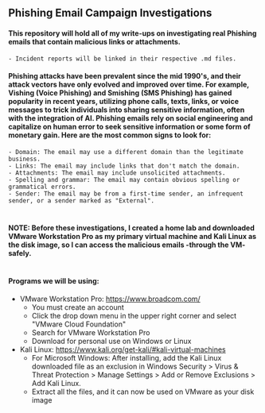 ## Phishing Email Campaign Investigations

#### This repository will hold all of my write-ups on investigating real Phishing emails that contain malicious links or attachments.
    - Incident reports will be linked in their respective .md files.

#### Phishing attacks have been prevalent since the mid 1990's, and their attack vectors have only evolved and improved over time. For example, Vishing (Voice Phishing) and Smishing (SMS Phishing) has gained popularity in recent years, utilizing phone calls, texts, links, or voice messages to trick individuals into sharing sensitive information, often with the integration of AI. Phishing emails rely on social engineering and capitalize on human error to seek sensitive information or some form of monetary gain. Here are the most common signs to look for:
    - Domain: The email may use a different domain than the legitimate business. 
    - Links: The email may include links that don't match the domain. 
    - Attachments: The email may include unsolicited attachments. 
    - Spelling and grammar: The email may contain obvious spelling or grammatical errors. 
    - Sender: The email may be from a first-time sender, an infrequent sender, or a sender marked as "External".
#

#### NOTE: Before these investigations, I created a home lab and downloaded VMware Workstation Pro as my primary virtual machine and Kali Linux as the disk image, so I can access the malicious emails -through the VM- safely.
#
#### Programs we will be using: 
- VMware Workstation Pro: https://www.broadcom.com/
  - You must create an account
  - Click the drop down menu in the upper right corner and select "VMware Cloud Foundation"
  - Search for VMware Workstation Pro
  - Download for personal use on Windows or Linux
- Kali Linux: https://www.kali.org/get-kali/#kali-virtual-machines
  - For Microsoft Windows: After installing, add the Kali Linux downloaded file as an exclusion in Windows Security > Virus & Threat Protection > Manage Settings > Add or Remove Exclusions > Add Kali Linux.
  - Extract all the files, and it can now be used on VMware as your disk image
